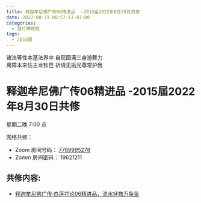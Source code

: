```yaml
---
title: 释迦牟尼佛广传06精进品  -2015届2022年8月30日共修
date: 2022-08-31 08:57:17-07:00
categories:
  - 慧灯禅修班
tags:
  - 2015届
---
```

诸法等性本基法界中 自现圆满三身游舞力  
离障本来怙主龙钦巴 祈请无垢光尊常护我

# 释迦牟尼佛广传06精进品  -2015届2022年8月30日共修

星期二晚 7:00 点

网络共修：

- Zoom 房间号码： [7789995278](https://us02web.zoom.us/j/7789995278?pwd=VjZmbWJFY2k2K0E5RVB2cTNIQmhqUT09)
- Zomm 房间密码： 19621211

## 共修内容:

- [释迦牟尼佛广传·白莲花论06精进品，流水拯救万条鱼](https://bj.cxb123.cc/ref/blhl/06/#heading-2)

